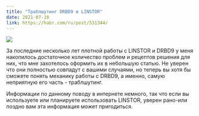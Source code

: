 ```yaml
---
title: "Траблшутинг DRBD9 в LINSTOR"
date: 2021-07-10
link: https://habr.com/ru/post/531344/
---
```


![](https://habrastorage.org/webt/ft/tb/2v/fttb2vkaex5-wur6zygsbkkwj2k.png)

За последние несколько лет плотной работы с LINSTOR и DRBD9 у меня накопилось достаточное количество проблем и рецептов решения для них, что мне захотелось оформить их в небольшую статью. Не уверен что они полностью совпадут с вашими случаями, но теперь вы хотя бы сможете понять механику работы с DRBD9, а именно, самую неприятную его часть - траблшутинг.

Информации по данному поводу в интернете немного, так что если вы используете или планируете использовать LINSTOR, уверен рано-или поздно вам эта информация может пригодиться.

<!--more-->
